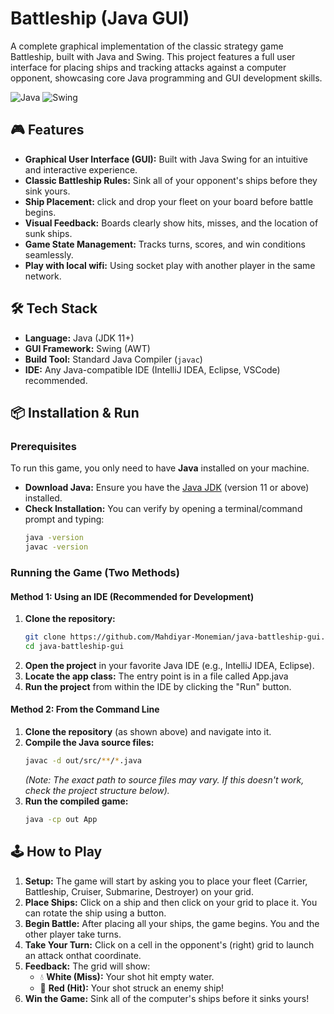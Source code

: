 # Battleship (Java GUI)

A complete graphical implementation of the classic strategy game Battleship, built with Java and Swing. This project features a full user interface for placing ships and tracking attacks against a computer opponent, showcasing core Java programming and GUI development skills.

![Java](https://img.shields.io/badge/Java-ED8B00?style=for-the-badge&logo=openjdk&logoColor=white)
![Swing](https://img.shields.io/badge/Swing-6DB33F?style=for-the-badge&logo=java&logoColor=white)

## 🎮 Features

-   **Graphical User Interface (GUI):** Built with Java Swing for an intuitive and interactive experience.
-   **Classic Battleship Rules:** Sink all of your opponent's ships before they sink yours.
-   **Ship Placement:** click and drop your fleet on your board before battle begins.
-   **Visual Feedback:** Boards clearly show hits, misses, and the location of sunk ships.
-   **Game State Management:** Tracks turns, scores, and win conditions seamlessly.
-   **Play with local wifi:** Using socket play with another player in the same network.

## 🛠️ Tech Stack

-   **Language:** Java (JDK 11+)
-   **GUI Framework:** Swing (AWT)
-   **Build Tool:** Standard Java Compiler (`javac`)
-   **IDE:** Any Java-compatible IDE (IntelliJ IDEA, Eclipse, VSCode) recommended.

## 📦 Installation & Run

### Prerequisites
To run this game, you only need to have **Java** installed on your machine.
-   **Download Java:** Ensure you have the [Java JDK](https://www.oracle.com/java/technologies/downloads/) (version 11 or above) installed.
-   **Check Installation:** You can verify by opening a terminal/command prompt and typing:
    ```bash
    java -version
    javac -version
    ```

### Running the Game (Two Methods)

#### Method 1: Using an IDE (Recommended for Development)
1.  **Clone the repository:**
    ```bash
    git clone https://github.com/Mahdiyar-Monemian/java-battleship-gui.git
    cd java-battleship-gui
    ```
2.  **Open the project** in your favorite Java IDE (e.g., IntelliJ IDEA, Eclipse).
3.  **Locate the app class:** The entry point is in a file called App.java
4.  **Run the project** from within the IDE by clicking the "Run" button.

#### Method 2: From the Command Line
1.  **Clone the repository** (as shown above) and navigate into it.
2.  **Compile the Java source files:**
    ```bash
    javac -d out/src/**/*.java
    ```
    *(Note: The exact path to source files may vary. If this doesn't work, check the project structure below).*
3.  **Run the compiled game:**
    ```bash
    java -cp out App
    ```

## 🕹️ How to Play

1.  **Setup:** The game will start by asking you to place your fleet (Carrier, Battleship, Cruiser, Submarine, Destroyer) on your grid.
2.  **Place Ships:** Click on a ship and then click on your grid to place it. You can rotate the ship using a button.
3.  **Begin Battle:** After placing all your ships, the game begins. You and the other player take turns.
4.  **Take Your Turn:** Click on a cell in the opponent's (right) grid to launch an attack onthat coordinate.
5.  **Feedback:** The grid will show:
    -   💧 **White (Miss):** Your shot hit empty water.
    -   🔴 **Red (Hit):** Your shot struck an enemy ship!
6.  **Win the Game:** Sink all of the computer's ships before it sinks yours!
